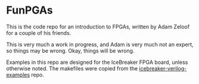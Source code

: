 # FunPGAs

This is the code repo for an introduction to FPGAs, written by Adam Zeloof for a couple of his friends.

This is very much a work in progress, and Adam is very much not an expert, so things may be wrong. Okay, things will be wrong.

Examples in this repo are designed for the IceBreaker FPGA board, unless otherwise noted. The makefiles were copied from the [icebreaker-verilog-examples](https://github.com/icebreaker-fpga/icebreaker-verilog-examples) repo.
